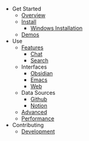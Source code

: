 - Get Started
    - [Overview](overview.md)
    - [Install](setup.md)
        - [Windows Installation](windows_install.md)
    - [Demos](demos.md)
- Use
    - [Features](features.md)
        - [Chat](chat.md)
        - [Search](search.md)
    - Interfaces
        - [Obsidian](obsidian.md)
        - [Emacs](emacs.md)
        - [Web](web.md)
    - Data Sources
        - [Github](github_integration.md)
        - [Notion](notion_integration.md)
    - [Advanced](advanced.md)
    - [Performance](performance.md)
- Contributing
    - [Development](development.md)
